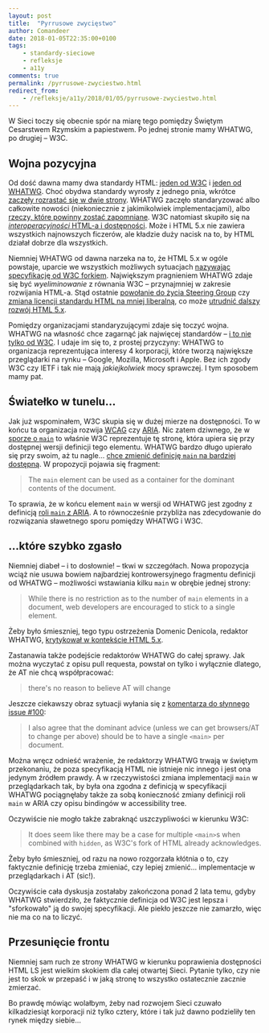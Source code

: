 ```yaml
---
layout: post
title:  "Pyrrusowe zwycięstwo"
author: Comandeer
date: 2018-01-05T22:35:00+0100
tags: 
    - standardy-sieciowe
    - refleksje
    - a11y
comments: true
permalink: /pyrrusowe-zwyciestwo.html
redirect_from:
    - /refleksje/a11y/2018/01/05/pyrrusowe-zwyciestwo.html
---
```


W Sieci toczy się obecnie spór na miarę tego pomiędzy Świętym Cesarstwem Rzymskim a papiestwem. Po jednej stronie mamy WHATWG, po drugiej – W3C.

## Wojna pozycyjna

Od dość dawna mamy dwa standardy HTML: [jeden od W3C](http://w3c.github.io/html/) i [jeden od WHATWG](https://html.spec.whatwg.org/multipage/). Choć obydwa standardy wyrosły z jednego pnia, wkrótce [zaczęły rozrastać się w dwie strony](https://medium.com/content-uneditable/the-great-world-of-open-web-standards-64c1fe53063). WHATWG zaczęło standaryzować albo całkowite nowości (niekoniecznie z jakimikolwiek implementacjami), albo [rzeczy, które powinny zostać zapomniane](https://github.com/whatwg/dom/issues/334). W3C natomiast skupiło się na [_interoperacyjności_ HTML-a i dostępności](http://www.brucelawson.co.uk/2017/editing-the-w3c-html5-spec/). Może i HTML 5.x nie zawiera wszystkich najnowszych ficzerów, ale kładzie duży nacisk na to, by HTML działał dobrze dla wszystkich.

Niemniej WHATWG od dawna narzeka na to, że HTML 5.x w ogóle powstaje, uparcie we wszystkich możliwych sytuacjach [nazywając specyfikację od W3C forkiem](https://annevankesteren.nl/2016/01/film-at-11). Największym pragnieniem WHATWG zdaje się być _wyeliminowanie_ z równania W3C – przynajmniej w zakresie rozwijania HTML-a. Stąd ostatnie [powołanie do życia Steering Group](https://blog.whatwg.org/working-mode-changes) czy [zmiana licencji standardu HTML na mniej liberalną](https://blog.whatwg.org/copyright-license-change), co może [utrudnić dalszy rozwój HTML 5.x](https://twitter.com/stevefaulkner/status/940271868329824256).

Pomiędzy organizacjami standaryzującymi zdaje się toczyć wojna. WHATWG na własność chce zagarnąć jak najwięcej standardów – [i to nie tylko od W3C](https://daniel.haxx.se/blog/2016/05/11/my-url-isnt-your-url/). I udaje im się to, z prostej przyczyny: WHATWG to organizacja reprezentująca interesy 4 korporacji, które tworzą największe przeglądarki na rynku – Google, Mozilla, Microsoft i Apple. Bez ich zgody W3C czy IETF i tak nie mają _jakiejkolwiek_ mocy sprawczej. I tym sposobem mamy pat.

## Światełko w tunelu…

Jak już wspominałem, W3C skupia się w dużej mierze na dostępności. To w końcu ta organizacja rozwija [WCAG](https://w3c.github.io/wcag21/) czy [ARIA](https://w3c.github.io/aria/). Nic zatem dziwnego, że w [sporze o `main`](https://github.com/whatwg/html/issues/100) to właśnie W3C reprezentuje tę stronę, która upiera się przy dostępnej wersji definicji tego elementu. WHATWG bardzo długo upierało się przy swoim, aż tu nagle… [chce zmienić definicję `main` na bardziej dostępną](https://github.com/whatwg/html/pull/3326). W propozycji pojawia się fragment:

>   The `main` element can be used as a container for the dominant contents of the document.

To sprawia, że w końcu element `main` w wersji od WHATWG jest zgodny z definicją [roli `main` z ARIA](https://w3c.github.io/aria/#main). A to równocześnie przybliża nas zdecydowanie do rozwiązania sławetnego sporu pomiędzy WHATWG i W3C.

## …które szybko zgasło

Niemniej diabeł – i to dosłownie! – tkwi w szczegółach. Nowa propozycja wciąż nie usuwa bowiem najbardziej kontrowersyjnego fragmentu definicji od WHATWG – możliwości wstawiania kilku `main` w obrębie jednej strony:

>   While there is no restriction as to the number of `main` elements in a document, web developers are encouraged to stick to a single element.

Żeby było śmieszniej, tego typu ostrzeżenia Domenic Denicola, redaktor WHATWG, [krytykował w kontekście HTML 5.x](http://www.brucelawson.co.uk/2017/editing-the-w3c-html5-spec/#comment-3778437).

Zastanawia także podejście redaktorów WHATWG do całej sprawy. Jak można wyczytać z opisu pull requesta, powstał on tylko i wyłącznie dlatego, że AT nie chcą współpracować:

>   there's no reason to believe AT will change

Jeszcze ciekawszy obraz sytuacji wyłania się z [komentarza do słynnego issue #100](https://github.com/whatwg/html/issues/100#issuecomment-355543414):

>   I also agree that the dominant advice (unless we can get browsers/AT to change per above) should be to have a single `<main>` per document.

Można wręcz odnieść wrażenie, że redaktorzy WHATWG trwają w świętym przekonaniu, że poza specyfikacją HTML nie istnieje nic innego i jest ona jedynym źródłem prawdy. A w rzeczywistości zmiana implementacji `main` w przeglądarkach tak, by była ona zgodna z definicją w specyfikacji WHATWG pociągnęłaby także za sobą konieczność zmiany definicji roli `main` w ARIA czy opisu bindingów w accessibility tree.

Oczywiście nie mogło także zabraknąć uszczypliwości w kierunku W3C:

>   It does seem like there may be a case for multiple `<main>`s when combined with `hidden`, as W3C's fork of HTML already acknowledges.

Żeby było śmieszniej, od razu na nowo rozgorzała kłótnia o to, czy faktycznie definicję trzeba zmieniać, czy lepiej zmienić… implementacje w przeglądarkach i AT (sic!).

Oczywiście cała dyskusja zostałaby zakończona ponad 2 lata temu, gdyby WHATWG stwierdziło, że faktycznie definicja od W3C jest lepsza i "sforkowało" ją do swojej specyfikacji. Ale piekło jeszcze nie zamarzło, więc nie ma co na to liczyć.

## Przesunięcie frontu

Niemniej sam ruch ze strony WHATWG w kierunku poprawienia dostępności HTML LS jest wielkim skokiem dla całej otwartej Sieci. Pytanie tylko, czy nie jest to skok w przepaść i w jaką stronę to wszystko ostatecznie zacznie zmierzać.

Bo prawdę mówiąc wolałbym, żeby nad rozwojem Sieci czuwało kilkadziesiąt korporacji niż tylko cztery, które i tak już dawno podzieliły ten rynek między siebie…

